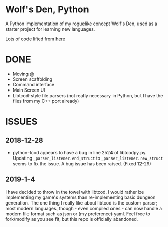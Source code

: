 # Wolf's Den, Python #

A Python implementation of my roguelike concept Wolf's Den, used as a starter project for learning new languages.

Lots of code lifted from [here](https://github.com/TStand90/roguelike_tutorial_revised)

# DONE #

* Moving @
* Screen scaffolding
* Command interface
* Main Screen UI
* Libtcod-style file parsers (not really necessary in Python, but I have the files from my C++ port already)

# ISSUES #

## 2018-12-28 ##

* python-tcod appears to have a bug in line 2524 of libtcodpy.py. Updating `_parser_listener.end_struct` to `_parser_listener.new_struct` seems to fix the issue. A bug issue has been raised. (Fixed 12-29)

## 2019-1-4 ##

I have decided to throw in the towel with libtcod. I would rather be implementing my game's systems than re-implementing basic dungeon generation. The one thing I really like about libtcod is the custom parser; most modern languages, though - even compiled ones - can now handle a modern file format such as json or (my preference) yaml. Feel free to fork/modify as you see fit, but this repo is officially abandoned.